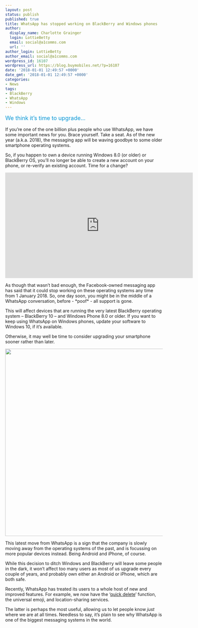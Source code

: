 ```yaml
---
layout: post
status: publish
published: true
title: WhatsApp has stopped working on BlackBerry and Windows phones
author:
  display_name: Charlotte Grainger
  login: LottieBetty
  email: social@a1comms.com
  url: ''
author_login: LottieBetty
author_email: social@a1comms.com
wordpress_id: 16107
wordpress_url: https://blog.buymobiles.net/?p=16107
date: '2018-01-01 12:49:57 +0000'
date_gmt: '2018-01-01 12:49:57 +0000'
categories:
- News
tags:
- BlackBerry
- WhatsApp
- Windows
---
```

<p><span class="postStandFirst" style="color: #0896d5; line-height: 26px; font-size: 18px;">We think it&rsquo;s time to upgrade&hellip;</span></p>
<p>If you&rsquo;re one of the one billion plus people who use WhatsApp, we have some important news for you. Brace yourself. Take a seat. As of the new year (a.k.a. 2018), the messaging app will be waving goodbye to some older smartphone operating systems.</p>
<p>So, if you happen to own a device running Windows 8.0 (or older) or BlackBerry OS, you&rsquo;ll no longer be able to create a new account on your phone, or re-verify an existing account. Time for a change?</p>
<p><iframe src="https://www.youtube.com/embed/uPCMjEsTHag" width="600" height="338" frameborder="0" allowfullscreen="allowfullscreen"></iframe></p>
<p>As though that wasn&rsquo;t bad enough, the Facebook-owned messaging app has said that it could stop working on these operating systems any time from 1 January 2018. So, one day soon, you might be in the middle of a WhatsApp conversation, before - *poof* - all support is gone.</p>
<p>This will affect devices that are running the very latest BlackBerry operating system &ndash; BlackBerry 10 &ndash; and Windows Phone 8.0 or older. If you want to keep using WhatsApp on Windows phones, update your software to Windows 10, if it&rsquo;s available.</p>
<p>Otherwise, it may well be time to consider upgrading your smartphone sooner rather than later.</p>
<p><a href="https://www.buymobiles.net/apple"><img class="aligncenter wp-image-15907 size-full" src="https://a1comms-blog-buymobiles.storage.googleapis.com/iphone-deals.jpg" alt="" width="600" height="600" /></a></p>
<p>This latest move from WhatsApp is a sign that the company is slowly moving away from the operating systems of the past, and is focussing on more popular devices instead. Being Android and iPhone, of course.</p>
<p>While this decision to ditch Windows and BlackBerry will leave some people in the dark, it won&rsquo;t affect too many users as most of us upgrade every couple of years, and probably own either an Android or iPhone, which are both safe.</p>
<p>Recently, WhatsApp has treated its users to a whole host of new and improved features. For example, we now have the &lsquo;<a href="https://blog.buymobiles.net/news/whatsapp-will-let-you-recall-and-delete-messages" target="_blank" rel="noopener">quick delete</a>&rsquo; function, the universal emoji, and location-sharing services.</p>
<p>The latter is perhaps the most useful, allowing us to let people know <em>just </em>where we are at all times. Needless to say, it&rsquo;s plain to see why WhatsApp is one of the biggest messaging systems in the world.</p>
